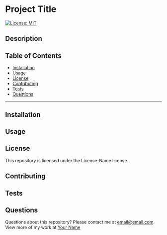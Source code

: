 # Project Title

[![License: MIT](https://img.shields.io/badge/License-MIT-yellow.svg)](https://opensource.org/licenses/MIT)

## Description

## Table of Contents

* [Installation](#installation)
* [Usage](#usage)
* [License](#license)
* [Contributing](#contributing)
* [Tests](#tests)
* [Questions](#questions)

---

## Installation

## Usage

## License

This repository is licensed under the License-Name license.

## Contributing

## Tests

## Questions

Questions about this repository? Please contact me at [email@email.com](mailto:email@email.com). View more of my work at [Your Name](https://github.com/your-repo) 